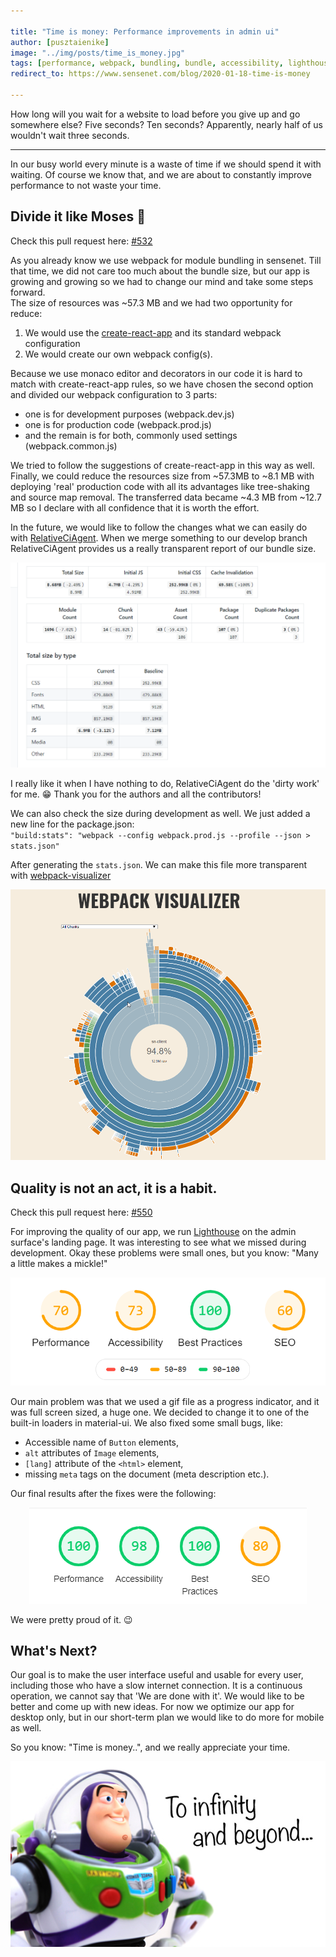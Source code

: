 ```yaml
---

title: "Time is money: Performance improvements in admin ui"
author: [pusztaienike]
image: "../img/posts/time_is_money.jpg"
tags: [performance, webpack, bundling, bundle, accessibility, lighthouse]
redirect_to: https://www.sensenet.com/blog/2020-01-18-time-is-money

---
```


How long will you wait for a website to load before you give up and go somewhere else? Five seconds? Ten seconds? Apparently, nearly half of us wouldn't wait three seconds.

---

In our busy world every minute is a waste of time if we should spend it with waiting. Of course we know that, and we are about to constantly improve performance to not waste your time.

## Divide it like Moses 🌊 

Check this pull request here: [#532](https://github.com/SenseNet/sn-client/pull/532)

As you already know we use webpack for module bundling in sensenet. Till that time, we did not care too much about the bundle size,
but our app is growing and growing so we had to change our mind and take some steps forward.<br/>
The size of resources was ~57.3 MB and we had two opportunity for reduce:

1. We would use the [create-react-app](https://github.com/facebook/create-react-app) and its standard webpack configuration<br/>
2. We would create our own webpack config(s).<br/>

Because we use monaco editor and decorators in our code it is hard to match with create-react-app rules, so we have chosen the second option and divided our webpack configuration to 3 parts:

- one is for development purposes (webpack.dev.js)
- one is for production code (webpack.prod.js)
- and the remain is for both, commonly used settings (webpack.common.js)

We tried to follow the suggestions of create-react-app in this way as well.
Finally, we could reduce the resources size from ~57.3MB to ~8.1 MB with deploying 'real' production code with all its advantages like tree-shaking and source map removal. The transferred data became ~4.3 MB from ~12.7 MB so I declare with all confidence that it is worth the effort.

In the future, we would like to follow the changes what we can easily do with [RelativeCiAgent](https://relative-ci.com/). When we merge something to our develop branch RelativeCiAgent provides us a really transparent report of our bundle size.

<p align="center">
<img src="/img/posts/relativeCiAgentReport.png">
</p>

I really like it when I have nothing to do, RelativeCiAgent do the 'dirty work' for me. 😁
Thank you for the authors and all the contributors!

We can also check the size during development as well. We just added a new line for the package.json:<br/>
`"build:stats": "webpack --config webpack.prod.js --profile --json > stats.json"`<br/>

After generating the `stats.json`. We can make this file more transparent with [webpack-visualizer](https://chrisbateman.github.io/webpack-visualizer/)

<p align="center">
<img src="/img/posts/webpack_visualizer.gif">
</p>

## Quality is not an act, it is a habit.

Check this pull request here: [#550](https://github.com/SenseNet/sn-client/pull/550)

For improving the quality of our app, we run [Lighthouse](https://developers.google.com/web/tools/lighthouse) on the admin surface's landing page. It was interesting to see what we missed during development. Okay these problems were small ones, but you know: "Many a little makes a mickle!"<br/>

<p align="center">
<img src="/img/posts/lighthouse_before.png">
</p>

Our main problem was that we used a gif file as a progress indicator, and it was full screen sized, a huge one. We decided to change it to one of the built-in loaders in material-ui. We also fixed some small bugs, like:
- Accessible name of `Button` elements,
- `alt` attributes of `Image` elements,
- `[lang]` attribute of the `<html>` element,
- missing `meta` tags on the document (meta description etc.).

Our final results after the fixes were the following:
<p align="center">
<img src="/img/posts/lighthouse_after.png">
</p>

We were pretty proud of it. 😉 

## What's Next?

Our goal is to make the user interface useful and usable for every user, including those who have a slow internet connection. It is a continuous operation, we cannot say that 'We are done with it'. We would like to be better and come up with new ideas. For now we optimize our app for desktop only, but in our short-term plan we would like to do more for mobile as well.

So you know: "Time is money..", and we really appreciate your time.

<p align="center">
<img src="/img/posts/infinity_and_beyond.jpg">
</p>
